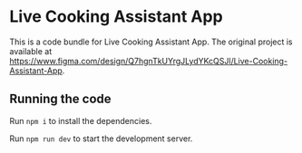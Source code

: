 
  # Live Cooking Assistant App

  This is a code bundle for Live Cooking Assistant App. The original project is available at https://www.figma.com/design/Q7hgnTkUYrgJLydYKcQSJl/Live-Cooking-Assistant-App.

  ## Running the code

  Run `npm i` to install the dependencies.

  Run `npm run dev` to start the development server.
  